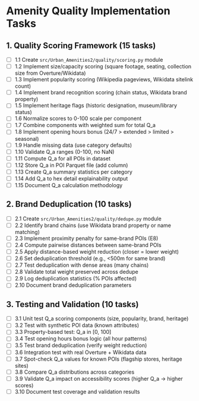 # Amenity Quality Implementation Tasks

## 1. Quality Scoring Framework (15 tasks)

- [ ] 1.1 Create `src/Urban_Amenities2/quality/scoring.py` module
- [ ] 1.2 Implement size/capacity scoring (square footage, seating, collection size from Overture/Wikidata)
- [ ] 1.3 Implement popularity scoring (Wikipedia pageviews, Wikidata sitelink count)
- [ ] 1.4 Implement brand recognition scoring (chain status, Wikidata brand property)
- [ ] 1.5 Implement heritage flags (historic designation, museum/library status)
- [ ] 1.6 Normalize scores to 0-100 scale per component
- [ ] 1.7 Combine components with weighted sum for total Q_a
- [ ] 1.8 Implement opening hours bonus (24/7 > extended > limited > seasonal)
- [ ] 1.9 Handle missing data (use category defaults)
- [ ] 1.10 Validate Q_a ranges (0-100, no NaN)
- [ ] 1.11 Compute Q_a for all POIs in dataset
- [ ] 1.12 Store Q_a in POI Parquet file (add column)
- [ ] 1.13 Create Q_a summary statistics per category
- [ ] 1.14 Add Q_a to hex detail explainability output
- [ ] 1.15 Document Q_a calculation methodology

## 2. Brand Deduplication (10 tasks)

- [ ] 2.1 Create `src/Urban_Amenities2/quality/dedupe.py` module
- [ ] 2.2 Identify brand chains (use Wikidata brand property or name matching)
- [ ] 2.3 Implement proximity penalty for same-brand POIs (E8)
- [ ] 2.4 Compute pairwise distances between same-brand POIs
- [ ] 2.5 Apply distance-based weight reduction (closer = lower weight)
- [ ] 2.6 Set deduplication threshold (e.g., <500m for same brand)
- [ ] 2.7 Test deduplication with dense areas (many chains)
- [ ] 2.8 Validate total weight preserved across dedupe
- [ ] 2.9 Log deduplication statistics (% POIs affected)
- [ ] 2.10 Document brand deduplication parameters

## 3. Testing and Validation (10 tasks)

- [ ] 3.1 Unit test Q_a scoring components (size, popularity, brand, heritage)
- [ ] 3.2 Test with synthetic POI data (known attributes)
- [ ] 3.3 Property-based test: Q_a in [0, 100]
- [ ] 3.4 Test opening hours bonus logic (all hour patterns)
- [ ] 3.5 Test brand deduplication (verify weight reduction)
- [ ] 3.6 Integration test with real Overture + Wikidata data
- [ ] 3.7 Spot-check Q_a values for known POIs (flagship stores, heritage sites)
- [ ] 3.8 Compare Q_a distributions across categories
- [ ] 3.9 Validate Q_a impact on accessibility scores (higher Q_a → higher scores)
- [ ] 3.10 Document test coverage and validation results
